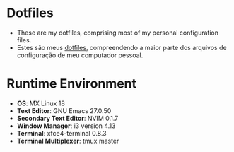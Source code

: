 # Dotfiles

- These are my dotfiles, comprising most of my personal configuration files.
- Estes são meus [dotfiles](https://wiki.archlinux.org/index.php/Dotfiles_(Portugu%C3%AAs)), compreendendo a maior parte dos arquivos de configuração de meu computador pessoal.

# Runtime Environment

- **OS**: MX Linux 18
- **Text Editor**: GNU Emacs 27.0.50
- **Secondary Text Editor**: NVIM 0.1.7
- **Window Manager**: i3 version 4.13
- **Terminal**: xfce4-terminal 0.8.3
- **Terminal Multiplexer**: tmux master
